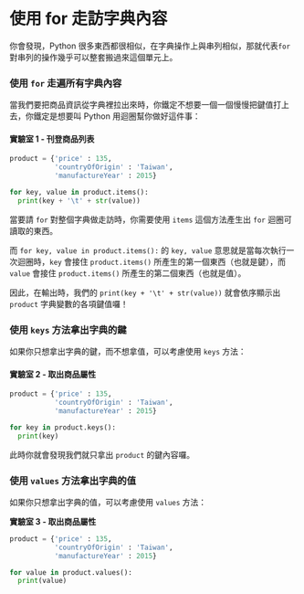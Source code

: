 # 使用 for 走訪字典內容

你會發現，Python 很多東西都很相似，在字典操作上與串列相似，那就代表`for` 對串列的操作幾乎可以整套搬過來這個單元上。

### 使用 `for` 走遍所有字典內容

當我們要把商品資訊從字典裡拉出來時，你鐵定不想要一個一個慢慢把鍵值打上去，你鐵定是想要叫 Python 用迴圈幫你做好這件事：

#### 實驗室 1 - 刊登商品列表

```python
product = {'price' : 135,
           'countryOfOrigin' : 'Taiwan',
           'manufactureYear' : 2015}

for key, value in product.items():
  print(key + '\t' + str(value))
```

當要請 `for` 對整個字典做走訪時，你需要使用 `items` 這個方法產生出 `for` 迴圈可讀取的東西。

而 `for key, value in product.items():` 的 `key, value` 意思就是當每次執行一次迴圈時，`key` 會接住 `product.items()` 所產生的第一個東西（也就是鍵），而 `value` 會接住 `product.items()` 所產生的第二個東西（也就是值）。

因此，在輸出時，我們的 `print(key + '\t' + str(value))` 就會依序顯示出 `product` 字典變數的各項鍵值囉！

### 使用 `keys` 方法拿出字典的鍵

如果你只想拿出字典的鍵，而不想拿值，可以考慮使用 `keys` 方法：

#### 實驗室 2 - 取出商品屬性

```python
product = {'price' : 135,
           'countryOfOrigin' : 'Taiwan',
           'manufactureYear' : 2015}

for key in product.keys():
  print(key)
```

此時你就會發現我們就只拿出 `product` 的鍵內容囉。

### 使用 `values` 方法拿出字典的值

如果你只想拿出字典的值，可以考慮使用 `values` 方法：

**實驗室 3 - 取出商品屬性**

```python
product = {'price' : 135,
           'countryOfOrigin' : 'Taiwan',
           'manufactureYear' : 2015}

for value in product.values():
  print(value)
```











